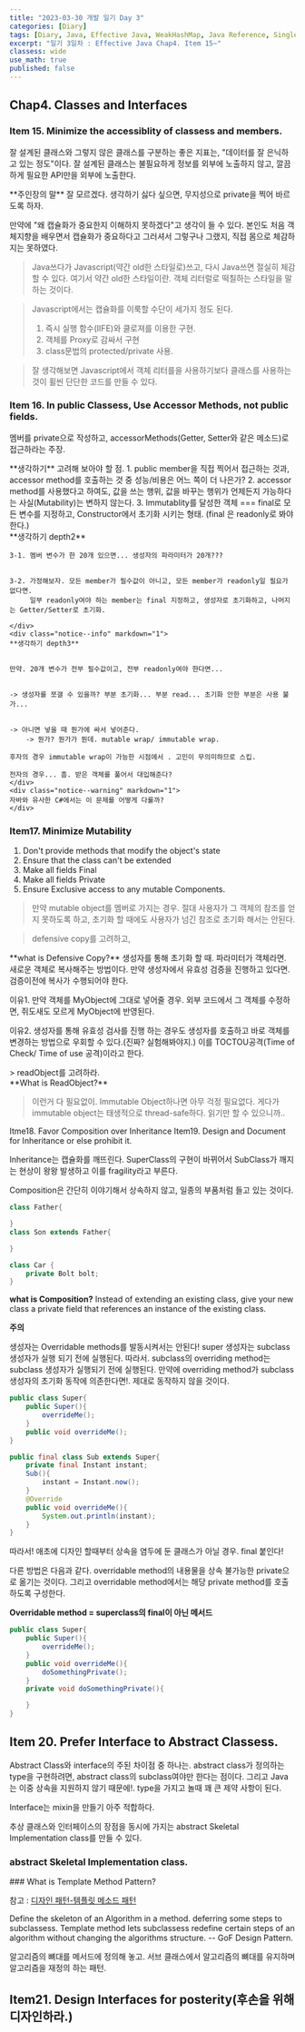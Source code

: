 ```yaml
---
title: "2023-03-30 개발 일기 Day 3"
categories: [Diary]
tags: [Diary, Java, Effective Java, WeakHashMap, Java Reference, Singleton]
excerpt: "일기 3일차 : Effective Java Chap4. Item 15~"
classess: wide
use_math: true
published: false
---
```


## Chap4. Classes and Interfaces

### Item 15. Minimize the accessiblity of classess and members.

잘 설계된 클래스와 그렇지 않은 클래스를 구분하는 좋은 지표는, "데이터를 잘 은닉하고 있는 정도"이다.
잘 설계된 클래스는 불필요하게 정보를 외부에 노출하지 않고, 깔끔하게 필요한 API만을 외부에 노출한다.

<div class="notice--primary" markdown="1">
**주인장의 말**
잘 모르겠다. 생각하기 싫다 싶으면, 무지성으로 private을 찍어 바르도록 하자.


만약에 "왜 캡슐화가 중요한지 이해하지 못하겠다"고 생각이 들 수 있다. 본인도 처음 객체지향을 배우면서 캡슐화가 중요하다고 그러셔서 그렇구나 그랬지, 직접 몸으로 체감하지는 못하였다.


> Java쓰다가 Javascript(약간 old한 스타일로)쓰고, 다시 Java쓰면 절실히 체감할 수 있다.
> 여기서 약간 old한 스타일이란. 객체 리터럴로 떡칠하는 스타일을 말하는 것이다.


> Javascript에서는 캡슐화를 이룩할 수단이 세가지 정도 된다.
> 1. 즉시 실행 함수(IIFE)와 클로져를 이용한 구현.
> 2. 객체를 Proxy로 감싸서 구현
> 3. class문법의 protected/private 사용.


> 잘 생각해보면 Javascript에서 객체 리터를을 사용하기보다 클래스를 사용하는 것이 휠씬 단단한 코드를 만들 수 있다.

</div>

### Item 16. In public Classess, Use Accessor Methods, not public fields.

멤버를 private으로 작성하고, accessorMethods(Getter, Setter와 같은 메소드)로 접근하라는 주장.

<div class="notice--primary" markdown="1">
**생각하기**
고려해 보아야 할 점.
1. public member을 직접 찍어서 접근하는 것과, accessor method를 호출하는 것 중 성능/비용은 어느 쪽이 더 나은가?
2. accessor method를 사용했다고 하여도, 값을 쓰는 행위, 값을 바꾸는 행위가 언제든지 가능하다는 사실(Mutability)는 변하지 않는다.
3. Immutablity를 달성한 객체 === final로 모든 변수를 지정하고, Constructor에서 초기화 시키는 형태. (final 은 readonly로 봐야 한다.)
    <div class="notice" markdown="1">
    **생각하기 depth2**


    3-1. 멤버 변수가 한 20개 있으면... 생성자의 파라미터가 20개???


    3-2. 가정해보자. 모든 member가 필수값이 아니고, 모든 member가 readonly일 필요가 없다면.
         일부 readonly여야 하는 member는 final 지정하고, 생성자로 초기화하고, 나머지는 Getter/Setter로 초기화.
        
    </div>
    <div class="notice--info" markdown="1">
    **생각하기 depth3**


    만약. 20개 변수가 전부 필수값이고, 전부 readonly여야 한다면...


    -> 생성자를 쪼갤 수 있을까? 부분 초기화... 부분 read... 초기화 안한 부분은 사용 불가...


    -> 아니면 넣을 때 뭔가에 싸서 넣어준다. 
        -> 뭔가? 뭔가가 뭔데. mutable wrap/ immutable wrap. 

    후자의 경우 immutable wrap이 가능한 시점에서 . 고민이 무의미하므로 스킵.

    전자의 경우... 흠. 받은 객체를 풀어서 대입해준다? 
    </div>
    <div class="notice--warning" markdown="1">
    자바와 유사한 C#에서는 이 문제를 어떻게 다룰까?
    </div>
</div>

### Item17. Minimize Mutability

1. Don't provide methods that modify the object's state
2. Ensure that the class can't be extended
3. Make all fields Final
4. Make all fields Private
5. Ensure Exclusive access to any mutable Components.


> 만약 mutable object를 멤버로 가지는 경우. 절대 사용자가 그 객체의 참조를 얻지 못하도록 하고, 초기화 할 때에도 사용자가 넘긴 참조로 초기화 해서는 안된다.


> defensive copy를 고려하고,
<div class="notice" markdown="1">
**what is Defensive Copy?** 
생성자를 통해 초기화 할 때. 파라미터가 객체라면. 새로운 객체로 복사해주는 방법이다.
만약 생성자에서 유효성 검증을 진행하고 있다면. 검증이전에 복사가 수행되어야 한다.


이유1. 만약 객체를 MyObject에 그대로 넣어줄 경우. 외부 코드에서 그 객체를 수정하면, 쥐도새도 모르게 MyObject에 반영된다.


이유2. 생성자를 통해 유효성 검사를 진행 하는 경우도 생성자를 호출하고 바로 객체를 변경하는 방법으로 우회할 수 있다.(진짜? 실험해봐야지.) 이를 TOCTOU공격(Time of Check/ Time of use 공격)이라고 한다.
</div>
> readObject를 고려하라.
<div class="notice" markdown="1">
**What is ReadObject?**

</div>

> 이런거 다 필요없이. Immutable Object하나면 아무 걱정 필요없다. 게다가 immutable object는 태생적으로 thread-safe하다. 읽기만 할 수 있으니까..


Itme18. Favor Composition over Inheritance
Item19. Design and Document for Inheritance or else prohibit it.


Inheritance는 캡슐화를 깨뜨린다.
SuperClass의 구현이 바뀌어서 SubClass가 깨지는 현상이 왕왕 발생하고 이를 fragility라고 부른다.

Composition은 간단히 이야기해서 상속하지 않고, 일종의 부품처럼 들고 있는 것이다.
```java
class Father{

}
class Son extends Father{

}
```

```java
class Car {
    private Bolt bolt;
}
```

**what is Composition?**
Instead of extending an existing class, give your new class a private field that references
an instance of the existing class. 

**주의**

생성자는 Overridable methods를 발동시켜서는 안된다!
super 생성자는 subclass 생성자가 실행 되기 전에 실행된다. 따라서. subclass의 overriding method는 subclass 생성자가 실행되기 전에 실행된다.
만약에 overriding method가 subclass 생성자의 초기화 동작에 의존한다면!. 제대로 동작하지 않을 것이다.

```java
public class Super{
    public Super(){
        overrideMe();
    }
    public void overrideMe();
}
```

```java
public final class Sub extends Super{
    private final Instant instant;
    Sub(){
        instant = Instant.now();
    }
    @Override
    public void overrideMe(){
        System.out.println(instant);
    }
}
```

따라서! 애초에 디자인 할때부터 상속을 염두에 둔 클래스가 아닐 경우. final 붙인다!

다른 방법은 다음과 같다. overridable method의 내용물을 상속 불가능한 private으로 옮기는 것이다. 그리고 overridable method에서는 해당 private method를 호출하도록 구성한다.

**Overridable method = superclass의 final이 아닌 메서드**

```java
public class Super{
    public Super(){
        overrideMe();
    }
    public void overrideMe(){
        doSomethingPrivate();
    }
    private void doSomethingPrivate(){

    }
}
```

## Item 20. Prefer Interface to Abstract Classess.

Abstract Class와 interface의 주된 차이점 중 하나는. abstract class가 정의하는 type을 구현하려면, abstract class의 subclass여야만 한다는 점이다. 그리고 Java는 이중 상속을 지원하지 않기 때문에!. type을 가지고 놀때 꽤 큰 제약 사항이 된다.

Interface는 mixin을 만들기 아주 적합하다.

추상 클래스와 인터페이스의 장점을 동시에 가지는 abstract Skeletal Implementation class를 만들 수 있다.



### abstract Skeletal Implementation class.


<div class="notice" markdown="1">
### What is Template Method Pattern?

참고 : <a href="https://yaboong.github.io/design-pattern/2018/09/27/template-method-pattern/">디자인 패턴-템플릿 메소드 패턴</a>

Define the skeleton of an Algorithm in a method. deferring some steps to subclassess. Template method lets subclassess redefine certain steps of an algorithm without changing the algorithms structure.
-- GoF Design Pattern.

알고리즘의 뼈대를 메서드에 정의해 놓고. 서브 클래스에서 알고리즘의 뼈대를 유지하며 알고리즘을 재정의 하는 패턴.


</div>


## Item21. Design Interfaces for posterity(후손을 위해 디자인하라.)




